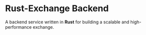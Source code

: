 # Rust-Exchange Backend

A backend service written in **Rust** for building a scalable and high-performance exchange.